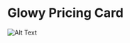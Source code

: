 # Glowy Pricing Card 
![Alt Text](https://res.cloudinary.com/dxjidjaci/image/upload/v1725031936/Screenshot_2024-08-30_203110_az7vux.png)
